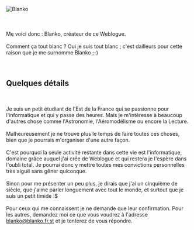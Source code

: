 <img src="${BLOG_URL}/images/blanko/tetablanko.jpg" alt="Blanko" align="center" /><br /><br />
<br /><br />
Me voici donc : Blanko, créateur de ce Weblogue.<br /><br />
Comment ça tout blanc ? Oui je suis tout blanc ; c'est dailleurs pour cette raison  que je me surnomme Blanko ;-)<br /><br />
<br />
<h2>Quelques détails</h2><br />
<p>Je suis un petit étudiant de l'Est de la France qui se passionne pour l'informatique et qui y passe des heures. Mais je m'intéresse à beaucoup d'autres chose comme l'Astronomie, l'Aéromodélisme ou encore la Lecture.<br /><br />
Malheureusement je ne trouve plus le temps de faire toutes ces choses, bien que je pourrais m'organiser d'une autre façon.<br /><br />
C'est pourquoi la seule activité restante dans cette vie est l'informatique, domaine grâce auquel j'ai crée de Weblogue et qui restera je l'espère dans l'oubli total. Je pourrai donc  y mettre toutes mes convictions personnelles très aiguë sans gêner quiconque.<br /><br />
Sinon pour me présenter un peu plus, je dirais que j'ai un cinquième de siècle, que j'aime parler longuement avec tout le monde, et surtout que je suis un petit timide :$<br /><br />
Pour ceux qui me connaissent je ne demande que leur confirmation. Pour les autres, demandez moi ce que vous voudrez à l'adresse <a href="mailto:blanko@blanko.fr.st" title="Joindre Blanko">blanko@blanko.fr.st</a> et je tenterez de vous répondre.<br /></p><br />
